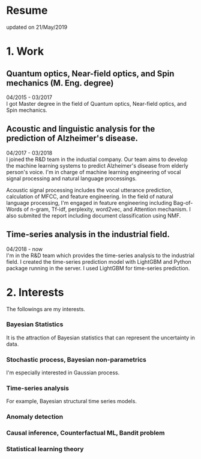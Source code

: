 # Resume

updated on 21/May/2019

# 1. Work

## Quantum optics, Near-field optics, and Spin mechanics (M. Eng. degree)

04/2015 - 03/2017   
I got Master degree in the field of Quantum optics, Near-field optics, and Spin mechanics.


## Acoustic and linguistic analysis for the prediction of Alzheimer's disease.

04/2017 - 03/2018  
I joined the R&D team in the industial company. Our team aims to develop the machine learning systems to predict Alzheimer's disease from elderly person's voice. I'm in charge of machine learning engineering of vocal signal processing and natural language processings. 

Acoustic signal processing includes the vocal utterance prediction, calculation of MFCC, and feature engineering. In the field of natural language processing, I'm engaged in feature engineering including Bag-of-Words of n-gram, Tf-idf, perplexity, word2vec, and Attention mechanism. I also submited the report including document classification using NMF.

## Time-series analysis in the industrial field.

04/2018 - now  
I'm in the R&D team which provides the time-series analysis to the industrial field. I created the time-series prediction model with LightGBM and Python package running in the server. 
I used LightGBM for time-series prediction.


# 2. Interests

The followings are my interests.

### Bayesian Statistics

It is the attraction of Bayesian statistics that can represent the uncertainty in data.

### Stochastic process, Bayesian non-parametrics

I'm especially interested in Gaussian process.

### Time-series analysis

For example, Bayesian structural time series models.

### Anomaly detection

### Causal inference, Counterfactual ML, Bandit problem

### Statistical learning theory
